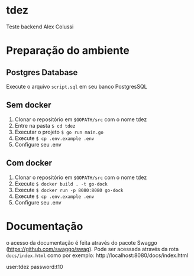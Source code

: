 # tdez 
Teste backend Alex Colussi

# Preparação do ambiente

## Postgres Database
Execute o arquivo `script.sql` em seu banco PostgresSQL

## Sem docker
1. Clonar o repositório em `$GOPATH/src` com o nome tdez
2. Entre na pasta `$ cd tdez`
3. Executar o projeto `$ go run main.go`
4. Execute `$ cp .env.example .env`
5. Configure seu .env 


## Com docker
1. Clonar o repositório em `$GOPATH/src` com o nome tdez
2. Execute `$ docker build . -t go-dock`
3. Execute `$ docker run -p 8080:8080 go-dock` 
4. Execute `$ cp .env.example .env`
5. Configure seu .env 



# Documentação
o acesso da documentação é feita através do pacote Swaggo (https://github.com/swaggo/swag). Pode ser acessada através da rota `docs/index.html`
como por exemplo: http://localhost:8080/docs/index.html

user:tdez
password:t10



